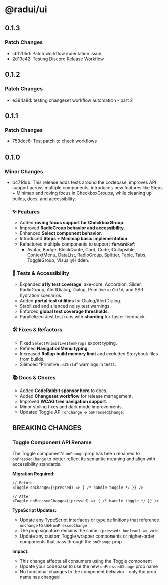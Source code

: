 # @radui/ui

## 0.1.3

### Patch Changes

- cb1205d: Patch workflow indentation issue
- 2d19c42: Testing Discord Release Workflow

## 0.1.2

### Patch Changes

- e394a8d: testing changeset workflow automation - part 2

## 0.1.1

### Patch Changes

- 759dcc6: Test patch to check workflows

## 0.1.0

### Minor Changes

- b471ddb: This release adds tests around the codebase, improves API support across multiple components, introduces new features like Steps + Minimap and roving focus in CheckboxGroups, while cleaning up builds, docs, and accessibility.

  ### ✨ Features

  - Added **roving focus support for CheckboxGroup**.
  - Improved **RadioGroup behavior and accessibility**.
  - Enhanced **Select component behavior**.
  - Introduced **Steps + Minimap basic implementation**.
  - Refactored multiple components to support **`forwardRef`**:
    - Avatar, Badge, BlockQuote, Card, Code, Collapsible, ContextMenu, DataList, RadioGroup, Splitter, Table, Tabs, ToggleGroup, VisuallyHidden.

  ### 🧪 Tests & Accessibility

  - Expanded **a11y test coverage**: axe-core, Accordion, Slider, RadioGroup, AlertDialog, Dialog, Primitive `asChild`, and SSR hydration scenarios.
  - Added **portal test utilities** for Dialog/AlertDialog.
  - Stabilized and silenced noisy test warnings.
  - Enforced **global test coverage thresholds**.
  - Parallelized Jest test runs with **sharding** for faster feedback.

  ### 🛠 Fixes & Refactors

  - Fixed `SelectPrimitiveItemProps` export typing.
  - Refined **NavigationMenu typing**.
  - Increased **Rollup build memory limit** and excluded Storybook files from builds.
  - Silenced “Primitive `asChild`” warnings in tests.

  ### 📚 Docs & Chores

  - Added **CodeRabbit sponsor hero** to docs.
  - Added **Changeset workflow** for release management.
  - Improved **WCAG tree navigation support**.
  - Minor styling fixes and dark mode improvements.
  - Updated Toggle API: `onChange` → `onPressedChange`.

  ## BREAKING CHANGES

  ### Toggle Component API Rename

  The Toggle component's `onChange` prop has been renamed to `onPressedChange` to better reflect its semantic meaning and align with accessibility standards.

  **Migration Required:**

  ```tsx
  // Before
  <Toggle onChange={(pressed) => { /* handle toggle */ }} />

  // After
  <Toggle onPressedChange={(pressed) => { /* handle toggle */ }} />
  ```

  **TypeScript Updates:**

  - Update any TypeScript interfaces or type definitions that reference `onChange` to use `onPressedChange`
  - The prop signature remains the same: `(pressed: boolean) => void`
  - Update any custom Toggle wrapper components or higher-order components that pass through the `onChange` prop

  **Impact:**

  - This change affects all consumers using the Toggle component
  - Update your codebase to use the new `onPressedChange` prop name
  - No functional changes to the component behavior - only the prop name has changed
